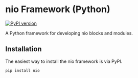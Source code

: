 # nio Framework (Python)

[![PyPI version](https://badge.fury.io/py/nio.svg)](https://badge.fury.io/py/nio)

A Python framework for developing nio blocks and modules.

## Installation

The easiest way to install the nio framework is via PyPI.

```
pip install nio
```

